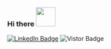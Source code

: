 ### Hi there  <img src="https://media.giphy.com/media/hvRJCLFzcasrR4ia7z/giphy.gif" width="45px">

<p align="left">
<a target="_blank"  href="https://www.linkedin.com/in/arfaz26/"><img src="https://img.shields.io/badge/%40arfaz26-blue?style=flat-square&amp;labelColor=0077B5&amp;logo=LinkedIn&amp;link=https://www.linkedin.com/in/arfaz26/" alt="LinkedIn Badge"></a>
<a target="_blank"><img src="https://visitor-badge.glitch.me/badge?page_id=arfaz26.arfaz26" alt="Vistor Badge"></a>
</p>
</p>

<!--
**arfaz26/arfaz26** is a ✨ _special_ ✨ repository because its `README.md` (this file) appears on your GitHub profile.

Here are some ideas to get you started:

- 🔭 I’m currently working on ...
- 🌱 I’m currently learning ...
- 👯 I’m looking to collaborate on ...
- 🤔 I’m looking for help with ...
- 💬 Ask me about ...
- 📫 How to reach me: ...
- 😄 Pronouns: ...
- ⚡ Fun fact: ...
-->
